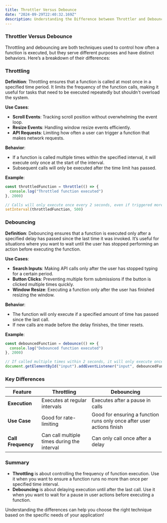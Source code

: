 ```yaml
---
title: Throttler Versus Debounce
date: "2024-09-29T22:40:32.169Z"
description: Understanding the Difference between Throttler and Debounce.
---
```


### Throttler Versus Debounce

Throttling and debouncing are both techniques used to control how often a function is executed, but they serve different purposes and have distinct behaviors. Here’s a breakdown of their differences:

### Throttling

**Definition**: Throttling ensures that a function is called at most once in a specified time period. It limits the frequency of the function calls, making it useful for tasks that need to be executed repeatedly but shouldn't overload the system.

**Use Cases**:

- **Scroll Events**: Tracking scroll position without overwhelming the event loop.
- **Resize Events**: Handling window resize events efficiently.
- **API Requests**: Limiting how often a user can trigger a function that makes network requests.

**Behavior**:

- If a function is called multiple times within the specified interval, it will execute only once at the start of the interval.
- Subsequent calls will only be executed after the time limit has passed.

**Example**:

```javascript
const throttledFunction = throttle(() => {
  console.log("Throttled function executed")
}, 2000)

// Calls will only execute once every 2 seconds, even if triggered more often.
setInterval(throttledFunction, 500)
```

### Debouncing

**Definition**: Debouncing ensures that a function is executed only after a specified delay has passed since the last time it was invoked. It’s useful for situations where you want to wait until the user has stopped performing an action before executing the function.

**Use Cases**:

- **Search Inputs**: Making API calls only after the user has stopped typing for a certain period.
- **Button Clicks**: Preventing multiple form submissions if the button is clicked multiple times quickly.
- **Window Resize**: Executing a function only after the user has finished resizing the window.

**Behavior**:

- The function will only execute if a specified amount of time has passed since the last call.
- If new calls are made before the delay finishes, the timer resets.

**Example**:

```javascript
const debouncedFunction = debounce(() => {
  console.log("Debounced function executed")
}, 2000)

// If called multiple times within 2 seconds, it will only execute once after 2 seconds of inactivity.
document.getElementById("input").addEventListener("input", debouncedFunction)
```

### Key Differences

| Feature            | Throttling                                  | Debouncing                                                            |
| ------------------ | ------------------------------------------- | --------------------------------------------------------------------- |
| **Execution**      | Executes at regular intervals               | Executes after a pause in calls                                       |
| **Use Case**       | Good for rate-limiting                      | Good for ensuring a function runs only once after user actions finish |
| **Call Frequency** | Can call multiple times during the interval | Can only call once after a delay                                      |

### Summary

- **Throttling** is about controlling the frequency of function execution. Use it when you want to ensure a function runs no more than once per specified time interval.
- **Debouncing** is about delaying execution until after the last call. Use it when you want to wait for a pause in user actions before executing a function.

Understanding the differences can help you choose the right technique based on the specific needs of your application!
